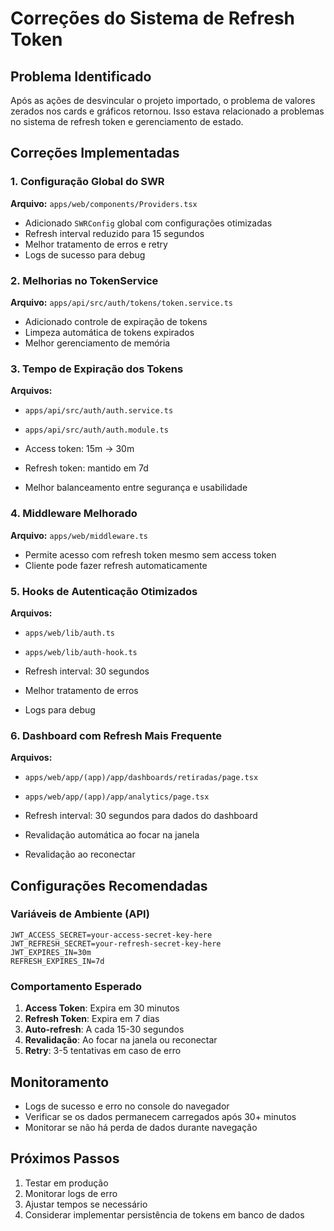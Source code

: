 # Correções do Sistema de Refresh Token

## Problema Identificado

Após as ações de desvincular o projeto importado, o problema de valores zerados nos cards e gráficos retornou. Isso estava relacionado a problemas no sistema de refresh token e gerenciamento de estado.

## Correções Implementadas

### 1. Configuração Global do SWR

**Arquivo:** `apps/web/components/Providers.tsx`

- Adicionado `SWRConfig` global com configurações otimizadas
- Refresh interval reduzido para 15 segundos
- Melhor tratamento de erros e retry
- Logs de sucesso para debug

### 2. Melhorias no TokenService

**Arquivo:** `apps/api/src/auth/tokens/token.service.ts`

- Adicionado controle de expiração de tokens
- Limpeza automática de tokens expirados
- Melhor gerenciamento de memória

### 3. Tempo de Expiração dos Tokens

**Arquivos:** 
- `apps/api/src/auth/auth.service.ts`
- `apps/api/src/auth/auth.module.ts`

- Access token: 15m → 30m
- Refresh token: mantido em 7d
- Melhor balanceamento entre segurança e usabilidade

### 4. Middleware Melhorado

**Arquivo:** `apps/web/middleware.ts`

- Permite acesso com refresh token mesmo sem access token
- Cliente pode fazer refresh automaticamente

### 5. Hooks de Autenticação Otimizados

**Arquivos:**
- `apps/web/lib/auth.ts`
- `apps/web/lib/auth-hook.ts`

- Refresh interval: 30 segundos
- Melhor tratamento de erros
- Logs para debug

### 6. Dashboard com Refresh Mais Frequente

**Arquivos:**
- `apps/web/app/(app)/app/dashboards/retiradas/page.tsx`
- `apps/web/app/(app)/app/analytics/page.tsx`

- Refresh interval: 30 segundos para dados do dashboard
- Revalidação automática ao focar na janela
- Revalidação ao reconectar

## Configurações Recomendadas

### Variáveis de Ambiente (API)

```env
JWT_ACCESS_SECRET=your-access-secret-key-here
JWT_REFRESH_SECRET=your-refresh-secret-key-here
JWT_EXPIRES_IN=30m
REFRESH_EXPIRES_IN=7d
```

### Comportamento Esperado

1. **Access Token**: Expira em 30 minutos
2. **Refresh Token**: Expira em 7 dias
3. **Auto-refresh**: A cada 15-30 segundos
4. **Revalidação**: Ao focar na janela ou reconectar
5. **Retry**: 3-5 tentativas em caso de erro

## Monitoramento

- Logs de sucesso e erro no console do navegador
- Verificar se os dados permanecem carregados após 30+ minutos
- Monitorar se não há perda de dados durante navegação

## Próximos Passos

1. Testar em produção
2. Monitorar logs de erro
3. Ajustar tempos se necessário
4. Considerar implementar persistência de tokens em banco de dados

